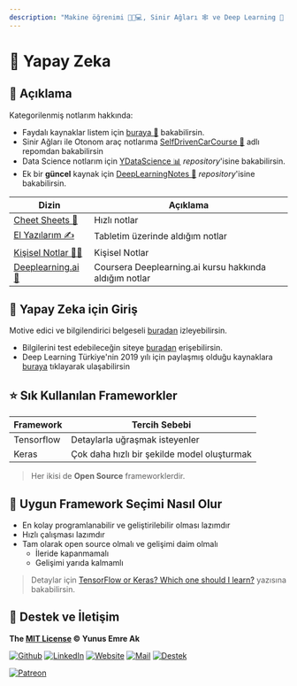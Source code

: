 ```yaml
---
description: "Makine öğrenimi 👨‍🏫💻, Sinir Ağları 🕸 ve Deep Learning 🧠 üzerine çalışmalarım."
---
```


# 🧠 Yapay Zeka

## 🗽 Açıklama

Kategorilenmiş notlarım hakkında:

- Faydalı kaynaklar listem için [buraya 🌟](Kişisel%20Notlar/0%20-%20Faydalı%20Kaynaklar.md) bakabilirsin.
- Sinir Ağları ile Otonom araç notlarıma [SelfDrivenCarCourse 🚗](https://github.com/yedhrab/SelfDrivenCarCourse) adlı repomdan bakabilirsin
- Data Science notlarım için [YDataScience 📊](https://github.com/yedhrab/YDataScience) _repository_'isine bakabilirsin.
- Ek bir **güncel** kaynak için [DeepLearningNotes 💫](https://github.com/asmaamirkhan/DeepLearningNotes) _repository_'isine bakabilirsin.


| Dizin                                         | Açıklama                                               |
| --------------------------------------------- | ------------------------------------------------------ |
| [Cheet Sheets 🏃‍️](Cheet%20Sheets)           | Hızlı notlar                                           |
| [El Yazılarım ✍](El%20Yaz%C4%B1lar%C4%B1m)    | Tabletim üzerinde aldığım notlar                       |
| [Kişisel Notlar 👨‍🏫](Ki%C5%9Fisel%20Notlar) | Kişisel Notlar                                         |
| [Deeplearning.ai 🧠](DeepLearning.ai)         | Coursera Deeplearning.ai kursu hakkında aldığım notlar |

## 🚶‍ Yapay Zeka için Giriş

Motive edici ve bilgilendirici belgeseli [buradan][Yapay zeka belgeseli] izleyebilirsin.

- Bilgilerini test edebileceğin siteye [buradan][Hackerrank] erişebilirsin.
- Deep Learning Türkiye'nin 2019 yılı için paylaşmış olduğu kaynaklara [buraya][Deeplearning yapay zeka uygulması 2019] tıklayarak ulaşabilirsin

[Yapay zeka belgeseli]: https://www.youtube.com/watch?v=qh2ESbatq68
[Hackerrank]: https://www.hackerrank.com/domains/ai
[Deeplearning yapay zeka uygulması 2019]: https://medium.com/deep-learning-turkiye/2019-yapay-zeka-e%C4%9Fitim-ve-uygulama-program%C4%B1-add138988809

## ⭐ Sık Kullanılan Frameworkler

| Framework  | Tercih Sebebi                               |
| ---------- | ------------------------------------------- |
| Tensorflow | Detaylarla uğraşmak isteyenler              |
| Keras      | Çok daha hızlı bir şekilde model oluşturmak |

> Her ikisi de **Open Source** frameworklerdir.

## 🤔 Uygun Framework Seçimi Nasıl Olur

- En kolay programlanabilir ve geliştirilebilir olması lazımdır
- Hızlı çalışması lazımdır
- Tam olarak open source olmalı ve gelişimi daim olmalı
  - İleride kapanmamalı
  - Gelişimi yarıda kalmamlı

> Detaylar için [TensorFlow or Keras? Which one should I learn?](https://medium.com/implodinggradients/tensorflow-or-keras-which-one-should-i-learn-5dd7fa3f9ca0) yazısına bakabilirsin.

## 💖 Destek ve İletişim

**The [MIT License](https://choosealicense.com/licenses/mit/) &copy; Yunus Emre Ak**

[![Github](https://drive.google.com/uc?id=1PzkuWOoBNMg0uOMmqwHtVoYt0WCqi-O5)][github]
[![LinkedIn](https://drive.google.com/uc?id=1hvdil0ZHVEzekQ4AYELdnPOqzunKpnzJ)][linkedin]
[![Website](https://drive.google.com/uc?id=1wR8Ph0FBs36ZJl0Ud-HkS0LZ9b66JBqJ)][website]
[![Mail](https://drive.google.com/uc?id=142rP0hbrnY8T9kj_84_r7WxPG1hzWEcN)][mail]
[![Destek](https://drive.google.com/uc?id=1zyU7JWlw4sJTOx46gJlHOfYBwGIkvMQs)][bağış anlık]

[![Patreon](https://drive.google.com/uc?id=11YmCRmySX7v7QDFS62ST2JZuE70RFjDG)][bağış aylık]

<!-- İletişim -->

[mail]: mailto::yedhrab@gmail.com?subject=YBilgiler%20%7C%20Github
[github]: https://github.com/yedhrab
[website]: https://yemreak.com
[linkedin]: https://www.linkedin.com/in/yemreak/
[bağış anlık]: https://gogetfunding.com/yemreak/
[bağış aylık]: https://www.patreon.com/yemreak/

<!-- İletişim Sonu -->

